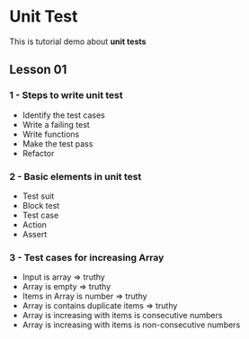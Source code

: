 # Unit Test

This is tutorial demo about **unit tests**

## Lesson 01

### 1 - Steps to write unit test

- Identify the test cases
- Write a failing test
- Write functions
- Make the test pass
- Refactor

### 2 - Basic elements in unit test

- Test suit
- Block test
- Test case
- Action
- Assert

### 3 - Test cases for increasing Array

- Input is array => truthy
- Array is empty => truthy
- Items in Array is number => truthy
- Array is contains duplicate items => truthy
- Array is increasing with items is consecutive numbers
- Array is increasing with items is non-consecutive numbers
